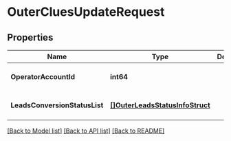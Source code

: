 # OuterCluesUpdateRequest

## Properties
Name | Type | Description | Notes
------------ | ------------- | ------------- | -------------
**OperatorAccountId** | **int64** |  | [optional] [default to null]
**LeadsConversionStatusList** | [**[]OuterLeadsStatusInfoStruct**](outer_leads_status_info_struct.md) |  | [optional] [default to null]

[[Back to Model list]](../README.md#documentation-for-models) [[Back to API list]](../README.md#documentation-for-api-endpoints) [[Back to README]](../README.md)


